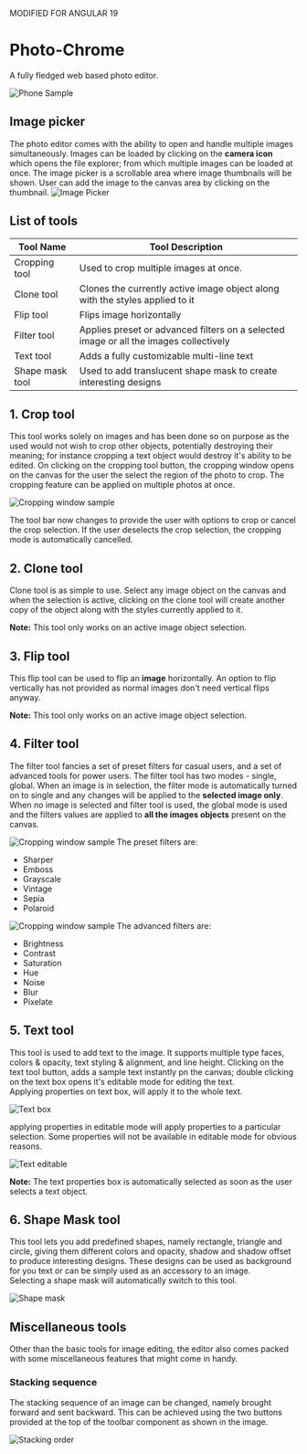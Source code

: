 MODIFIED FOR ANGULAR 19

# Photo-Chrome

A fully fledged web based photo editor.

![Phone Sample](./image_sample/main.png)

## Image picker

The photo editor comes with the ability to open and handle multiple images simultaneously. Images can be loaded by clicking on the __camera icon__ which opens the file explorer; from which multiple images can be loaded at once. The image picker is a scrollable area where image thumbnails will be shown. User can add the image to the canvas area by clicking on the thumbnail.
![Image Picker](./image_sample/image_picker.png)

## List of tools

| Tool Name | Tool Description |
| --- | --- |
| Cropping tool | Used to crop multiple images at once. |
| Clone tool | Clones the currently active image object along with the styles applied to it |
| Flip tool | Flips image horizontally |
| Filter tool | Applies preset or advanced filters on a selected image or all the images collectively |
| Text tool | Adds a fully customizable multi-line text |
| Shape mask tool | Used to add translucent shape mask to create interesting designs |

## 1. Crop tool

This tool works solely on images and has been done so on purpose as the used would not wish to crop other objects, potentially destroying their meaning; for instance cropping a text object would destroy it's ability to be edited.
On clicking on the cropping tool button, the cropping window opens on the canvas for the user the select the region of the photo to crop. The cropping feature can be applied on multiple photos at once.

![Cropping window sample](./image_sample/cropping_window.png)

The tool bar now changes to provide the user with options to crop or cancel the crop selection. If the user deselects the crop selection, the cropping mode is automatically cancelled.

## 2. Clone tool

Clone tool is as simple to use. Select any image object on the canvas and when the selection is active, clicking on the clone tool will create another copy of the object along with the styles currently applied to it.

**Note:** This tool only works on an active image object selection.

## 3. Flip tool

This flip tool can be used to flip an __image__ horizontally. An option to flip vertically has not provided as normal images don't need vertical flips anyway.

**Note:** This tool only works on an active image object selection.

## 4. Filter tool

The filter tool fancies a set of preset filters for casual users, and a set of advanced tools for power users. The filter tool has two modes - single, global. When an image is in selection, the filter mode is automatically turned on to single and any changes will be applied to the __selected image only__. When no image is selected and filter tool is used, the global mode is used and the filters values are applied to __all the images objects__ present on the canvas.
  
![Cropping window sample](./image_sample/filter_preset.png)
The preset filters are:

* Sharper
* Emboss
* Grayscale
* Vintage
* Sepia
* Polaroid

![Cropping window sample](./image_sample/filter_advanced.png)
The advanced filters are:

* Brightness
* Contrast
* Saturation
* Hue
* Noise
* Blur
* Pixelate

## 5. Text tool

This tool is used to add text to the image. It supports multiple type faces, colors & opacity, text styling & alignment, and line height. Clicking on the text tool button, adds a sample text instantly pn the canvas; double clicking on the text box opens it's editable mode for editing the text.  
Applying properties on text box, will apply it to the whole text.

![Text box](./image_sample/text_box.png)

applying properties in editable mode will apply properties to a particular selection. Some properties will not be available in editable mode for obvious reasons.

![Text editable](./image_sample/text_editable.png)

**Note:** The text properties box is automatically selected as soon as the user selects a text object.

## 6. Shape Mask tool

This tool lets you add predefined shapes, namely rectangle, triangle and circle, giving them different colors and opacity, shadow and shadow offset to produce interesting designs. These designs can be used as background for you text or can be simply used as an accessory to an image.  
Selecting a shape mask will automatically switch to this tool.

![Shape mask](./image_sample/shape_mask.png)

## Miscellaneous tools

Other than the basic tools for image editing, the editor also comes packed with some miscellaneous features that might come in handy.

### Stacking sequence

The stacking sequence of an image can be changed, namely brought forward and sent backward. This can be achieved using the two buttons provided at the top of the toolbar component as shown in the image.

![Stacking order](./image_sample/stacking_order.png)
